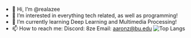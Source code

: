 - 👋 Hi, I’m @realazee
- 👀 I’m interested in everything tech related, as well as programming!
- 🌱 I’m currently learning Deep Learning and Multimedia Processing!
- 📫 How to reach me:
Discord: 8ze
Email: aaronz@bu.edu
![Top Langs](https://github-readme-stats.vercel.app/api/top-langs/?username=realazee&layout=compact)
<!---
realazee/realazee is a ✨ special ✨ repository because its `README.md` (this file) appears on your GitHub profile.
You can click the Preview link to take a look at your changes.
--->
